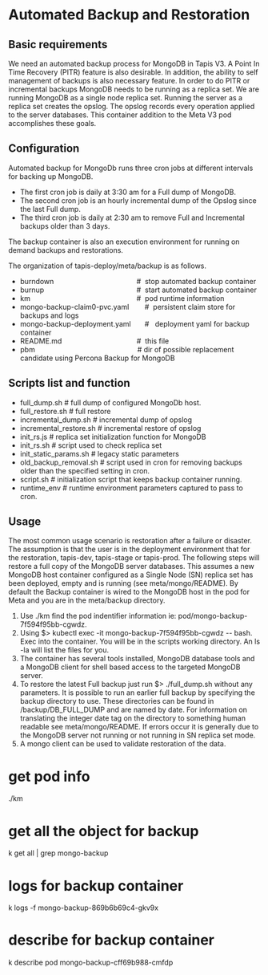 # Automated Backup and Restoration

## Basic requirements
We need an automated backup process for MongoDB in Tapis V3. A Point In Time Recovery (PITR) feature is also desirable. In addition, the ability to self management of backups is also necessary feature. In order to do PITR or incremental backups MongoDB needs to be running as a replica set. We are running MongoDB as a single node replica set. Running the server as a replica set creates the opslog. The opslog records every operation applied to the server databases. This container addition to the Meta V3 pod accomplishes these goals.

## Configuration
Automated backup for MongoDb runs three cron jobs at different intervals for backing up MongoDB.

* The first cron job is daily at 3:30 am for a Full dump of MongoDB.
* The second cron job is an hourly incremental dump of the Opslog since the last Full dump.
* The third cron job is daily at 2:30 am to remove Full and Incremental backups older than 3 days.

The backup container is also an execution environment for running on demand backups and restorations.

The organization of tapis-deploy/meta/backup is as follows.

* burndown                                          #  stop automated backup container
* burnup                                               #  start automated backup container
* km                                                      #  pod runtime information
* mongo-backup-claim0-pvc.yaml        #  persistent claim store for backups and logs
* mongo-backup-deployment.yaml       #   deployment yaml for backup container
* README.md                                      #  this file
* pbm                                                    # dir of possible replacement candidate using Percona Backup for MongoDB

## Scripts list and function
* full_dump.sh           # full dump of configured MongoDb host. 
* full_restore.sh        # full restore
* incremental_dump.sh    # incremental dump of opslog  
* incremental_restore.sh # incremental restore of opslog 
* init_rs.js             # replica set initialization function for MongoDB
* init_rs.sh             # script used to check replica set 
* init_static_params.sh  # legacy static parameters 
* old_backup_removal.sh  # script used in cron for removing backups older than the specified setting in cron.
* script.sh              # initialization script that keeps backup container running.
* runtime_env            # runtime environment parameters captured to pass to cron.

## Usage
The most common usage scenario is restoration after a failure or disaster. The assumption is that the user is in the deployment environment that for the restoration, tapis-dev, tapis-stage or tapis-prod. The following steps will restore a full copy of the MongoDB server databases. This assumes a new MongoDB host container configured as a Single Node (SN) replica set has been deployed, empty and is running (see meta/mongo/README). By default the Backup container is wired to the MongoDB host in the pod for Meta and you are in the meta/backup directory. 

1. Use ./km find the pod indentifier information ie: pod/mongo-backup-7f594f95bb-cgwdz.
2. Using $> kubectl exec -it mongo-backup-7f594f95bb-cgwdz -- bash. Exec into the container. You will be in the scripts working directory. An ls -la will list the files for you.
3. The container has several tools installed, MongoDB database tools and a MongoDB client for shell based access to the targeted MongoDB server.
4. To restore the latest Full backup just run $> ./full_dump.sh without any parameters. It is possible to run an earlier full backup by specifying the backup directory to use. These directories can be found in /backup/DB_FULL_DUMP and are named by date. For information on translating the integer date tag on the directory to something human readable see meta/mongo/README. If errors occur it is generally due to the MongoDB server not running or not running in SN replica set mode. 
5. A mongo client can be used to validate restoration of the data.


# get pod info
./km

# get all the object for backup
k get all | grep mongo-backup

# logs for backup container
k logs -f mongo-backup-869b6b69c4-gkv9x

# describe for backup container
k describe pod  mongo-backup-cff69b988-cmfdp

